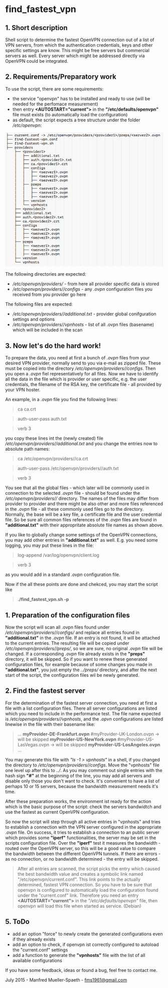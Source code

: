 # find_fastest_vpn

## 1. Short description

Shell script to determine the fastest OpenVPN connection out of a list of VPN servers, from which the authentication credentials, keys and other specific settings are know. This might be free servers but commercial servers as well. Every server which might be addressed directly via OpenVPN could be integrated.

## 2. Requirements/Preparatory work

To use the script, there are some requirements:

- the service "openvpn" has to be installed and ready to use (will be needed for the perfomace measurement)
- then entry **<AUTOSTART="current">** in the **"/etc/defaults/openvpn"** file must exists (to automatically load the configuration)
- as default, the script expects a tree structure under the folder */etc/openvpn*:

![Alt text](resources/tree.png?raw=true "Expected file tree (example)")

The following directories are expected:
- */etc/openvpn/providers/<myProvider>* - from here all provider specific data is stored
- */etc/openvpn/providers/<myProvider>/configs* - any *.ovpn* configuration files you received from you provider go here

The following files are expected:
- */etc/openvpn/providers/<myProvider>/additional.txt* - provider global conifguration settings and options
- */etc/openvpn/providers/<myProvider>/vpnhosts* - list of all .ovpn files (basename) which will be included in the scan

## 3. Now let's do the hard work!

To prepare the data, you need at first a bunch of *.ovpn* files from your desired VPN provider, normally send to you via e-mail as zipped file. These must be copied into the directory */etc/openvpn/providers/<myProvider>/configs*. Then you open a *.ovpn* fiel representatively for all files. Now we have to identify all the data in the file which is provider or user specific, e.g. the user credentials, the filename of the RSA key, the certificate file - all provided by your VPN hoster.

An example, in a *.ovpn* file you find the following lines:
  
  > ca ca.crt
  
  > auth-user-pass auth.txt
  
  > verb 3
  
you copy these lines int the (newly created) file */etc/openvpn/providers/<myProvider>/additional.txt* and you change the entries now to absolute path names:

  > ca /etc/openvpn/providers/<myProvider>/ca.crt
  
  > auth-user-pass /etc/openvpn/providers/<myProvider>/auth.txt
  
  > verb 3
  
You see that all the global files - which later will be commonly used in connection to the selected *.ovpn* file - should be found under the */etc/openvpn/providers/<myProvider>/* directory. The names of the files may differ from provider to provider and there might be also other and more files referenced in the *.ovpn* file - all these commonly used files go to the <myProvider> directory. Normally, the base will be a key file, a certificate file and the user credential file. So be sure all common files references of the *.ovpn* files are found in **"additional.txt"** with their appropritate absolute file names as shown above.

If you like to globally change some settings of the OpenVPN connections, you may add other entries in **"additional.txt"** as well. E.g. you need some logging, you may put these lines in the file:

  > log-append /var/log/openvpn/client.log
  
  > verb 3

as you would add in a standard *.ovpn* configuration file.

Now if the all these points are done and chekced, you may start the script like

  > __./find_fastest_vpn.sh -p <myProvider>__
  
## 1. Preparation of the configuration files
Now the script will scan all .ovpn files found under */etc/openvpn/providers/<myProvider>/configs/* and replace all entries found in **"additional.txt"** in the *.ovpn* file. If an entry is not found, it will be attached to the current entries. The resulting file will be copied under */etc/openvpn/providers/<myProvider>/preps/*, so we are sure, no original *.ovpn* file will be changed. If a corresponding *.ovpn* file already exists in the **"preps"** directory, it will be skipped. So if you want to renew these generated configuration files, for example because of some changes you made in **"additional.txt"**, you just empty the *../preps/* directory, and after the next start of the script, the configuration files wil be newly generated.

## 2. Find the fastest server
For the determination of the fastest server connection, you need at first a file with a list configuration files. There all server configurations are listed which you need to include in the performance test. The file name expected is */etc/openvpn/providers/<myProvider>/vpnhosts*, and the *.opvn* configurations are listed linewise in the file with their basename like:

  > ...
   **myProvider-DE-Frankfurt.ovpn**
   #myProvider-UK-London.ovpn  -> will be skipped
   **myProvider-US-NewYork.ovpn**
   #myProvider-US-LasVegas.ovpn -> will be skipped
   **myProvider-US-LosAngeles.ovpn**
   ...
  
You may generate this file with *"ls -1 > vpnhosts"* in a shell, if you changed the directory to */etc/openvpn/providers/<myProvider>/configs*. Move the "vpnhosts" file one level up after this to *../<myProvider>*. As you may comment out single entries with the hash sign **"#"** at the beginning of the line, you may add all servers and disable only those you don't want to check. It's convenient to have a list of perhaps 10 or 15 servers, because the bandwidth measurement needs it's time.

After these preparation works, the environment ist ready for the action which is the basic purpose of the script: check the servers bandwidtch and use the fastest as current OpenVPN configuration.

So now the script will step through all active entries in "vpnhosts" and tries to establish a connection with the VPN server configured in the appropriate *.ovpn* file. On success, it tries to establish a connection to an public server which provides some **"iperf"** functionalities, the server may be set in the scripts configuration file. Over the **"iperf"** test it measures the bandwidth - routed over the OpenVPN server, so this will be a good value to compare the bandwidth between the different OpenVPN tunnels. If there are errors - as no connection, or no bandwidth determined - the entry will be skipped.

> After all entries are scanned, the script picks the entry which caused the best bandwidth value and creates a symbolic link named "/etc/openvpn/current.conf". This link points to the actually determined, fastest VPN connection. So you have to be sure that openvpn is configured to automatically load the configuration found under the "current.conf" link. Therefore you need an entry **<AUTOSTART="current">** in the *"/etc/defaults/openvpn"* file, then openvpn will load this file when started as service. (Debian)

## 5. ToDo

- add an option "force" to newly create the generated configurations even if they already exists
- add an option to check, if openvpn ist correctly configured to autoload the "current.conf" settings
- add a function to generate the **"vpnhosts"** file with the list of all available configurations

If you have some feedback, ideas or found a bug, feel free to contact me.

July 2015 - Manfred Mueller-Spaeth - fms1961@gmail.com



